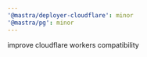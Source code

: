 ```yaml
---
'@mastra/deployer-cloudflare': minor
'@mastra/pg': minor
---
```


improve cloudflare workers compatibility
